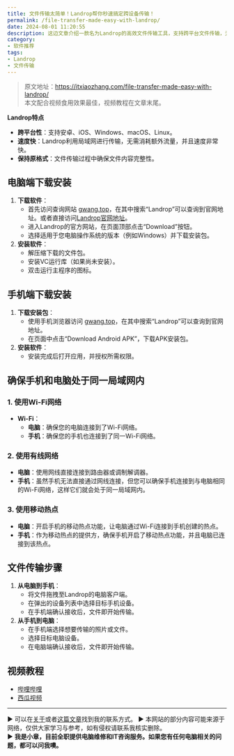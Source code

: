 ```yaml
---
title: 文件传输太简单！Landrop帮你秒速搞定跨设备传输！
permalink: /file-transfer-made-easy-with-landrop/
date: 2024-08-01 11:20:55
description: 这边文章介绍一款名为Landrop的高效文件传输工具，支持跨平台文件传输，无论是在Windows、macOS、Linux系统下的电脑，还是在安卓或iOS系统的手机上，都能轻松使用。本文将详细讲解如何安装Landrop，并演示如何在不同设备间传输文件。
category:
- 软件推荐
tags:
- Landrop
- 文件传输
---
```


> 原文地址：<https://itxiaozhang.com/file-transfer-made-easy-with-landrop/>  
> 本文配合视频食用效果最佳，视频教程在文章末尾。  

**Landrop特点**

- **跨平台性**：支持安卓、iOS、Windows、macOS、Linux。
- **速度快**：Landrop利用局域网进行传输，无需消耗额外流量，并且速度非常快。
- **保持原格式**：文件传输过程中确保文件内容完整性。

## 电脑端下载安装

1. **下载软件**：
   - 首先访问查询网站 [gwang.top](http://gwang.top)，在其中搜索“Landrop”可以查询到官网地址。或者直接访问[Landrop官网地址](https://landrop.app/)。
   - 进入Landrop的官方网站，在页面顶部点击“Download”按钮。
   - 选择适用于您电脑操作系统的版本（例如Windows）并下载安装包。
2. **安装软件**：
   - 解压缩下载的文件包。
   - 安装VC运行库（如果尚未安装）。
   - 双击运行主程序的图标。

## 手机端下载安装

1. **下载安装包**：
   - 使用手机浏览器访问 [gwang.top](http://gwang.top)，在其中搜索“Landrop”可以查询到官网地址。
   - 在页面中点击“Download Android APK”，下载APK安装包。
2. **安装软件**：
   - 安装完成后打开应用，并授权所需权限。

## 确保手机和电脑处于同一局域网内

### 1. 使用Wi-Fi网络

- **Wi-Fi**：
  - **电脑**：确保您的电脑连接到了Wi-Fi网络。
  - **手机**：确保您的手机也连接到了同一Wi-Fi网络。

### 2. 使用有线网络

- **电脑**：使用网线直接连接到路由器或调制解调器。
- **手机**：虽然手机无法直接通过网线连接，但您可以确保手机连接到与电脑相同的Wi-Fi网络，这样它们就会处于同一局域网内。

### 3. 使用移动热点

- **电脑**：开启手机的移动热点功能，让电脑通过Wi-Fi连接到手机创建的热点。
- **手机**：作为移动热点的提供方，确保手机开启了移动热点功能，并且电脑已连接到该热点。

## 文件传输步骤

1. **从电脑到手机**：
   - 将文件拖拽至Landrop的电脑客户端。
   - 在弹出的设备列表中选择目标手机设备。
   - 在手机端确认接收后，文件即开始传输。
2. **从手机到电脑**：
   - 在手机端选择想要传输的照片或文件。
   - 选择目标电脑设备。
   - 在电脑端确认接收后，文件即开始传输。

## 视频教程

- [哔哩哔哩](https://www.bilibili.com/video/BV1K9vaeSE7Z)
- [西瓜视频](https://www.ixigua.com/7398138038297035301)

---
▶ 可以在[关于](https://itxiaozhang.com/about/)或者[这篇文章](https://itxiaozhang.com/about-computer-repair-services-with-me/)找到我的联系方式。
▶ 本网站的部分内容可能来源于网络，仅供大家学习与参考，如有侵权请联系我核实删除。  
▶ **我是小章，目前全职提供电脑维修和IT咨询服务。如果您有任何电脑相关的问题，都可以问我噢。**  
